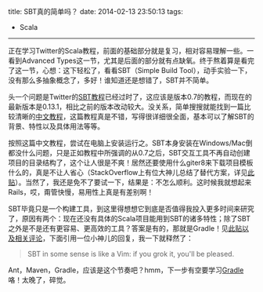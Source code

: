 title: SBT真的简单吗？
date: 2014-02-13 23:50:13
tags:
 - Scala
---

正在学习Twitter的Scala教程，前面的基础部分就是复习，相对容易理解一些。一看到Advanced Types这一节，尤其是后面的部分就有点缺氧。终于熬着算是看完了这一节，心想：这下轻松了，看看SBT（Simple Build Tool），动手实验一下，没有那么多抽象概念了，多好！谁知道还是想错了，SBT并不简单。
<!-- more -->

头一个问题是Twitter的[SBT教程](http://twitter.github.io/scala_school/sbt.html)已经过时了，这应该是版本0.7的教程，而现在的最新版本是0.13.1，相比之前的版本改动较大。没关系，简单搜搜就能找到一篇比较清晰的[中文教程](https://github.com/CSUG/real_world_scala/blob/master/02_sbt.markdown)，这篇教程真是不错，写得很详细很全面，基本可以了解SBT的背景、特性以及具体用法等等。

按照这篇中文教程，尝试在电脑上安装运行之。SBT本身安装在Windows/Mac倒都没什么问题，只是正如教程中所强调的从0.7之后，SBT交互工具不再自动创建项目的目录结构了，这个让人很是不爽！居然还要使用什么giter8来下载项目模板什么的，真是不让人省心（StackOverflow上有位大神儿总结了替代方案，详见[此贴](http://stackoverflow.com/questions/5910791/scala-application-structure)）。当然了，我还是免不了要试一下，结果是：不怎么顺利。这时候我就想起来Rails，哎，甭管快慢，易用性上真是有差别啊！

SBT毕竟只是一个构建工具，到这里得想想它到底是否值得我投入更多时间来研究了，原因有两个：现在还没有具体的Scala项目能用到SBT的诸多特性；除了SBT之外是不是还有更容易、更高效的工具？答案是有的，那就是Gradle！见[此贴以及相关评论](http://stackoverflow.com/questions/11061938/comparing-sbt-and-gradle#)，下面引用一位小神儿的回复，我一下就释然了：

>SBT in some sense is like a Vim: if you grok it, you'll be pleased. 

Ant，Maven，Gradle，应该是这个节奏吧？hmm，下一步有空要学习[Gradle](http://www.gradle.org/)咯！太晚了，碎觉。